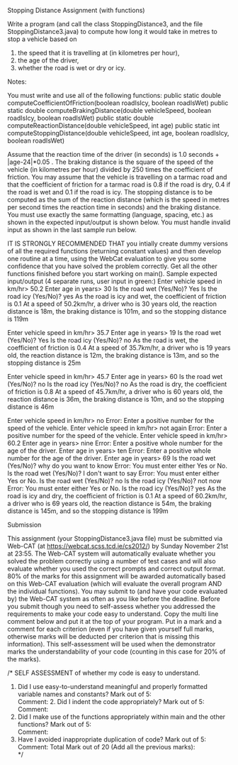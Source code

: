 Stopping Distance Assignment (with functions)

Write a program (and call the class StoppingDistance3, and the file StoppingDistance3.java) to compute how long it would take in metres to stop a vehicle based on
1. the speed that it is travelling at (in kilometres per hour),
2. the age of the driver,
3. whether the road is wet or dry or icy.
   
Notes:

You must write and use all of the following functions:
 public static double computeCoefficientOfFriction(boolean roadIsIcy, boolean roadIsWet)
 public static double computeBrakingDistance(double vehicleSpeed, boolean roadIsIcy, boolean roadIsWet)
 public static double computeReactionDistance(double vehicleSpeed, int age)
 public static int computeStoppingDistance(double vehicleSpeed, int age, boolean roadIsIcy, boolean roadIsWet)
 
Assume that the reaction time of the driver (in seconds) is 1.0 seconds + |age-24|*0.05 .
The braking distance is the square of the speed of the vehicle (in kilometres per hour) divided by 250 times the coefficient of friction.
You may assume that the vehicle is travelling on a tarmac road and that the coefficient of friction for a tarmac road is 0.8 if the road is dry, 0.4 if the road is wet and 0.1 if the road is icy.
The stopping distance is to be computed as the sum of the reaction distance (which is the speed in metres per second times the reaction time in seconds) and the braking distance.
You must use exactly the same formatting (language, spacing, etc.) as shown in the expected input/output is shown below.
You must handle invalid input as shown in the last sample run below.

IT IS STRONGLY RECOMMENDED THAT you intially create dummy versions of all the required functions (returning constant values) and then develop one routine at a time, using the WebCat evaluation to give you some confidence that you have solved the problem correctly.  Get all the other functions finished before you start working on main().
Sample expected input/output (4 separate runs, user input in green:)
Enter vehicle speed in km/hr> 50.2
Enter age in years> 30
Is the road wet (Yes/No)? Yes
Is the road icy (Yes/No)? yes
As the road is icy and wet, the coefficient of friction is 0.1
At a speed of 50.2km/hr, a driver who is 30 years old, the reaction distance is 18m, the braking distance is 101m, and so the stopping distance is 119m
 
Enter vehicle speed in km/hr> 35.7
Enter age in years> 19
Is the road wet (Yes/No)? Yes
Is the road icy (Yes/No)? no
As the road is wet, the coefficient of friction is 0.4
At a speed of 35.7km/hr, a driver who is 19 years old, the reaction distance is 12m, the braking distance is 13m, and so the stopping distance is 25m
 
Enter vehicle speed in km/hr> 45.7
Enter age in years> 60
Is the road wet (Yes/No)? no
Is the road icy (Yes/No)? no
As the road is dry, the coefficient of friction is 0.8
At a speed of 45.7km/hr, a driver who is 60 years old, the reaction distance is 36m, the braking distance is 10m, and so the stopping distance is 46m
 
Enter vehicle speed in km/hr> no
Error: Enter a positive number for the speed of the vehicle.
Enter vehicle speed in km/hr> not again
Error: Enter a positive number for the speed of the vehicle.
Enter vehicle speed in km/hr> 60.2
Enter age in years> nine
Error: Enter a positive whole number for the age of the driver.
Enter age in years> ten
Error: Enter a positive whole number for the age of the driver.
Enter age in years> 69
Is the road wet (Yes/No)? why do you want to know
Error: You must enter either Yes or No.
Is the road wet (Yes/No)? I don't want to say
Error: You must enter either Yes or No.
Is the road wet (Yes/No)? no
Is the road icy (Yes/No)? not now
Error: You must enter either Yes or No.
Is the road icy (Yes/No)? yes
As the road is icy and dry, the coefficient of friction is 0.1
At a speed of 60.2km/hr, a driver who is 69 years old, the reaction distance is 54m, the braking distance is 145m, and so the stopping distance is 199m

 
Submission

This assignment (your StoppingDistance3.java file) must be submitted via Web-CAT (at https://webcat.scss.tcd.ie/cs2012/) by Sunday November 21st at 23:55.  The Web-CAT system will automatically evaluate whether you solved the problem correctly using a number of test cases and will also evaluate whether you used the correct prompts and correct output format.  80% of the marks for this assignment will be awarded automatically based on this Web-CAT evaluation (which will evaluate the overall program AND the individual functions).  You may submit to (and have your code evaluated by) the Web-CAT system as often as you like before the deadline.
Before you submit though you need to self-assess whether you addressed the requirements to make your code easy to understand.  Copy the multi line comment below and put it at the top of your program.  Put in a mark and a comment for each criterion (even if you have given yourself full marks, otherwise marks will be deducted per criterion that is missing this information).  This self-assessment will be used when the demonstrator marks the understandability of your code (counting in this case for 20% of the marks).

/*  SELF ASSESSMENT of whether my code is easy to understand.
   1. Did I use easy-to-understand meaningful and properly formatted variable names and constants?
       Mark out of 5:   
       Comment: 
    2. Did I indent the code appropriately?
       Mark out of 5:   
       Comment: 
   3. Did I make use of the functions appropriately within main and the other functions?
       Mark out of 5:   
       Comment: 
   4. Have I avoided inappropriate duplication of code?
       Mark out of 5:   
       Comment: 
     Total Mark out of  20 (Add all the previous marks):  
*/


